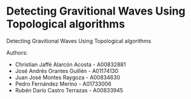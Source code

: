 # Detecting Gravitional Waves Using Topological algorithms
Detecting Gravitional Waves Using Topological algorithms

Authors:
* Christian Jaffé Alarcón Acosta - A00832881
* José Andrés Orantes Guillén - A01174130
* Juan José Montes Raygoza - A00834630
* Pedro Fernández Merino - A01733006
* Rubén Darío Castro Terrazas - A00833945

